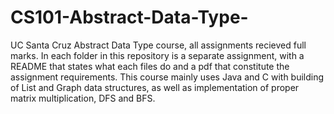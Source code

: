 # CS101-Abstract-Data-Type-
UC Santa Cruz Abstract Data Type course, all assignments recieved full marks. In each folder in this repository is a separate assignment, with a README that states what each files do and a pdf that constitute the assignment requirements. This course mainly uses Java and C with building of List and Graph data structures, as well as implementation of proper matrix multiplication, DFS and BFS.
